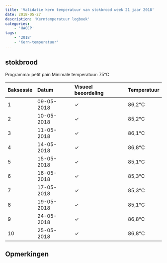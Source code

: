 ```yaml
---
title: 'Validatie kern temperatuur van stokbrood week 21 jaar 2018'
date: 2018-05-27
description: 'Kerntemperatuur logboek'
categories:
    - 'HACCP'
tags:
    - '2018'
    - 'Kern-temperatuur'
---
```


## stokbrood

Programma: petit pain
Minimale temperatuur: 75°C

| Baksessie | Datum | Visueel beoordeling | Temperatuur |
|:---|:---|:---|:---|
| 1 | 09-05-2018 | &check; | 86,2°C |
| 2 | 10-05-2018 | &check; | 85,2°C |
| 3 | 11-05-2018 | &check; | 86,1°C |
| 4 | 14-05-2018 | &check; | 86,8°C |
| 5 | 15-05-2018 | &check; | 85,1°C |
| 6 | 16-05-2018 | &check; | 85,3°C |
| 7 | 17-05-2018 | &check; | 85,3°C |
| 8 | 19-05-2018 | &check; | 85,1°C |
| 9 | 24-05-2018 | &check; | 86,8°C |
| 10 | 25-05-2018 | &check; | 86,8°C |

## Opmerkingen


